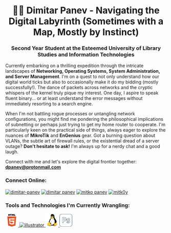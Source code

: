 <h1 align="center">👨‍💻 Dimitar Panev - Navigating the Digital Labyrinth (Sometimes with a Map, Mostly by Instinct)</h1>
<h3 align="center">Second Year Student at the Esteemed University of Library Studies and Information Technologies</h3>

Currently embarking on a thrilling expedition through the intricate landscapes of **Networking, Operating Systems, System Administration, and Server Management**. I'm on a quest to not only understand how our digital world ticks but also to occasionally make it do my bidding (mostly successfully!). The dance of packets across networks and the cryptic whispers of the kernel truly pique my interest. One day, I aspire to speak fluent binary... or at least understand the error messages without immediately resorting to a search engine.

When I'm not battling rogue processes or untangling network configurations, you might find me pondering the philosophical implications of subnetting or perhaps just trying to get my home router to cooperate. I'm particularly keen on the practical side of things, always eager to explore the nuances of **MikroTik** and **EnGenius** gear.
Got a burning question about VLANs, the subtle art of firewall rules, or the existential dread of a server outage? **Don't hesitate to ask!** I'm always up for a nerdy chat and a good laugh.

Connect with me and let's explore the digital frontier together: **dpanev@protonmail.com**

<h3 align="left">Connect Online:</h3>
<p align="left">
<a href="https://twitter.com/dimitar_panev" target="_blank"><img align="center" src="https://raw.githubusercontent.com/rahuldkjain/github-profile-readme-generator/master/src/images/icons/Social/twitter.svg" alt="dimitar-panev" height="30" width="40" /></a>
<a href="https://www.linkedin.com/in/dimitar-panev-70b345232/" target="_blank"><img align="center" src="https://raw.githubusercontent.com/rahuldkjain/github-profile-readme-generator/master/src/images/icons/Social/linked-in-alt.svg" alt="dimitar panev" height="30" width="40" /></a>
<a href="https://www.facebook.com/DimitarCPanev/" target="_blank"><img align="center" src="https://raw.githubusercontent.com/rahuldkjain/github-profile-readme-generator/master/src/images/icons/Social/facebook.svg" alt="mitko panev" height="30" width="40" /></a>
<a href="https://instagram.com/mitk0y" target="_blank"><img align="center" src="https://raw.githubusercontent.com/rahuldkjain/github-profile-readme-generator/master/src/images/icons/Social/instagram.svg" alt="mitk0y" height="30" width="40" /></a>
</p>

<h3 align="left">Tools and Technologies I'm Currently Wrangling:</h3>
<p align="left">
<a href="https://www.w3.org/html/" target="_blank" rel="noreferrer"> <img src="https://raw.githubusercontent.com/devicons/devicon/master/icons/html5/html5-original-wordmark.svg" alt="html5" width="40" height="40"/> </a>
<a href="https://www.adobe.com/in/products/illustrator.html" target="_blank" rel="noreferrer"> <img src="https://www.vectorlogo.zone/logos/adobe_illustrator/adobe_illustrator-icon.svg" alt="illustrator" width="40" height="40"/> </a>
<a href="https://www.linux.org/" target="_blank" rel="noreferrer"> <img src="https://raw.githubusercontent.com/devicons/devicon/master/icons/linux/linux-original.svg" alt="linux" width="40" height="40"/> </a>
<a href="https://www.photoshop.com/en" target="_blank" rel="noreferrer"> <img src="https://raw.githubusercontent.com/devicons/devicon/master/icons/photoshop/photoshop-line.svg" alt="photoshop" width="40" height="40"/> </a>
<a href="https://raw.githubusercontent.com/devicons/devicon/master/icons/csharp/csharp-original.svg" alt="csharp" width="40" height="40"/> </a>
<a href="https://raw.githubusercontent.com/devicons/devicon/master/icons/css3/css3-original-wordmark.svg" alt="css3" width="40" height="40"/> </a>
</p>
